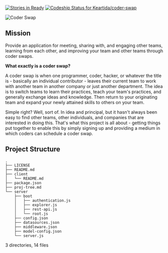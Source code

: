 [![Stories in Ready](https://badge.waffle.io/ThrashingCode/coder-swap.png?label=ready&title=Ready)](http://waffle.io/ThrashingCode/coder-swap)
[ ![Codeship Status for Keartida/coder-swap](https://img.shields.io/codeship/3fedfdc0-bc70-0132-0cd4-5e51f10fddb0.svg?style=plastic)](https://codeship.com/projects/72441)

![Coder Swap](http://photos.adron.me/photos/i-Jc4Lnkv/0/O/i-Jc4Lnkv.png)

## Mission
Provide an application for meeting, sharing with, and engaging other teams, learning from each other, and improving your team and other teams through coder swaps.

**What exactly is a coder swap?**

A coder swap is when one programmer, coder, hacker, or whatever the title is - basically an individual contributor - leaves their current team to work with another team in another company or just another department. The idea is to switch teams to learn their practices, teach your team's practices, and generally exchange ideas and knowledge. Then return to your originating team and expand your newly attained skills to others on your team.

Simple right? Well, sort of. In idea and principal, but it hasn't always been easy to find other teams, other individuals, and companies that are interested in doing this. That's what this project is all about - getting things put together to enable this by simply signing up and providing a medium in which coders can schedule a coder swap.

## Project Structure

    .
    ├── LICENSE
    ├── README.md
    ├── client
    │   └── README.md
    ├── package.json
    ├── proj-tree.md
    └── server
        ├── boot
        │   ├── authentication.js
        │   ├── explorer.js
        │   ├── rest-api.js
        │   └── root.js
        ├── config.json
        ├── datasources.json
        ├── middleware.json
        ├── model-config.json
        └── server.js

3 directories, 14 files
